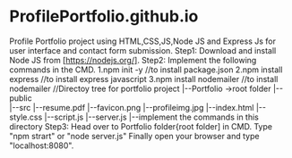 # ProfilePortfolio.github.io
Profile Portfolio project using HTML,CSS,JS,Node JS and Express Js for user interface and contact form submission.
Step1:
  Download and install Node JS from [https://nodejs.org/].
Step2:
  Implement the following commands in the CMD.
      1.npm init -y              //to install package.json
      2.npm install express      //to install express javascript
      3.npm install nodemailer   //to install nodemailer
//Directoy tree for portfolio project
  |--Portfolio  ->root folder
     |--public   
        |--src
           |--resume.pdf
           |--favicon.png
           |--profileimg.jpg
        |--index.html
        |--style.css
        |--script.js
     |--server.js
     |--implement the commands in this directory
Step3:
  Head over to Portfolio folder{root folder] in CMD.
  Type "npm strart" or "node server.js"
  Finally open your browser and type "localhost:8080".
